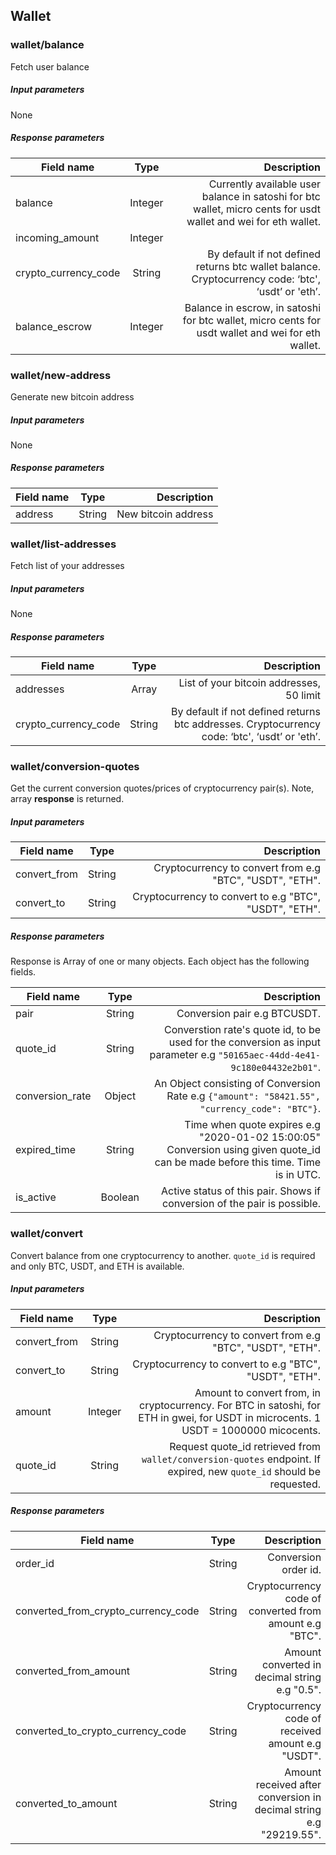 ## Wallet

### wallet/balance

Fetch user balance

##### Input parameters

None

##### Response parameters

| Field name    | Type          | Description                                            |
| ------------- | :------------:| ------------------------------------------------------:|
| balance       | Integer       | Currently available user balance in satoshi for btc wallet, micro cents for usdt wallet and wei for eth wallet.           |
| incoming_amount    | Integer        |                           |
| crypto_currency_code | String | By default if not defined returns btc wallet balance. Cryptocurrency code: ‘btc', ‘usdt’ or 'eth’. |
| balance_escrow | Integer | Balance in escrow, in satoshi for btc wallet, micro cents for usdt wallet and wei for eth wallet. |

### wallet/new-address

Generate new bitcoin address

##### Input parameters

None

##### Response parameters

| Field name    | Type          | Description                                            |
| ------------- | :------------:| ------------------------------------------------------:|
| address       | String       | New bitcoin address       |

### wallet/list-addresses

Fetch list of your addresses

##### Input parameters

None

##### Response parameters

| Field name    | Type          | Description                                            |
| ------------- | :------------:| ------------------------------------------------------:|
| addresses     | Array         | List of your bitcoin addresses, 50 limit       |
| crypto_currency_code | String | By default if not defined returns btc  addresses. Cryptocurrency code: ‘btc', ‘usdt’ or 'eth’. |

### wallet/conversion-quotes

Get the current conversion quotes/prices of cryptocurrency pair(s).
Note, array **response** is returned.

##### Input parameters

| Field name    | Type          | Description                                            |
| ------------- | :------------:| ------------------------------------------------------:|
| convert_from     | String         | Cryptocurrency to convert from e.g "BTC", "USDT", "ETH". |
| convert_to | String | Cryptocurrency to convert to e.g "BTC", "USDT", "ETH". |

##### Response parameters

Response is Array of one or many objects. Each object has the following fields.

| Field name    | Type          | Description                                            |
| ------------- | :------------:| ------------------------------------------------------:|
| pair     | String         |Conversion pair e.g BTCUSDT.       |
| quote_id | String | Converstion rate's quote id, to be used for the conversion as input parameter e.g `"50165aec-44dd-4e41-9c180e04432e2b01"`. |
| conversion_rate | Object | An Object consisting of Conversion Rate e.g `{"amount": "58421.55", "currency_code": "BTC"}`. |
| expired_time | String | Time when quote expires e.g "2020-01-02 15:00:05" Conversion using given quote_id can be made before this time. Time is in UTC. |
| is_active | Boolean | Active status of this pair. Shows if conversion of the pair is possible. |

### wallet/convert

Convert balance from one cryptocurrency to another. `quote_id` is required and only BTC, USDT, and ETH is available.

##### Input parameters

| Field name    | Type          | Description                                            |
| ------------- | :------------:| ------------------------------------------------------:|
| convert_from     | String         | Cryptocurrency to convert from e.g "BTC", "USDT", "ETH". |
| convert_to | String | Cryptocurrency to convert to e.g "BTC", "USDT", "ETH". |
| amount | Integer | Amount to convert from, in cryptocurrency. For BTC in satoshi, for ETH in gwei, for USDT in microcents. 1 USDT = 1000000 micocents. |
| quote_id | String | Request quote_id retrieved from `wallet/conversion-quotes` endpoint. If expired, new `quote_id` should be requested. |

##### Response parameters

| Field name    | Type          | Description                                            |
| ------------- | :------------:| ------------------------------------------------------:|
| order_id     | String         | Conversion order id.      |
| converted_from_crypto_currency_code | String | Cryptocurrency code of converted from amount e.g "BTC". |
| converted_from_amount | String | Amount converted in decimal string e.g "0.5". |
| converted_to_crypto_currency_code | String | Cryptocurrency code of received amount e.g "USDT". |
| converted_to_amount | String | Amount received after conversion in decimal string e.g "29219.55". |